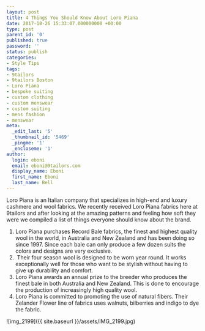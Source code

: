 ```yaml
---
layout: post
title: 4 Things You Should Know About Loro Piana
date: 2017-10-26 15:33:07.000000000 +00:00
type: post
parent_id: '0'
published: true
password: ''
status: publish
categories:
- Style Tips
tags:
- 9tailors
- 9tailors Boston
- Loro Piana
- bespoke suiting
- custom clothing
- custom menswear
- custom suiting
- mens fashion
- menswear
meta:
  _edit_last: '5'
  _thumbnail_id: '5469'
  _pingme: '1'
  _encloseme: '1'
author:
  login: eboni
  email: eboni@9tailors.com
  display_name: Eboni
  first_name: Eboni
  last_name: Bell
---
```

Loro Piana is an Italian company that specializes in high-end and luxury cashmere and wool fabrics. We recently received Loro Piana fabrics here at 9tailors and after looking at the amazing patterns and feeling how soft they were we compiled a list of things everyone should know about the brand.

1.  Loro Piana purchases Record Bale fabrics, the finest and highest quality wool in the world, in Australia and New Zealand and has been doing so since 1997. Since each bale can only produce a few dozen suits the colors and designs are very exclusive.
2.   Their four season wool is designed to be worn year round. It works exceptionally well for those who want to be stylish without having to give up durability and comfort.
3.  Loro Piana awards an annual prize to the breeder who produces the finest bale in both Australia and New Zealand. This is done to encourage the production of increasingly high quality wool.
4.  Loro Piana is committed to promoting the use of natural fibers. Their Zelander Flower line of fabrics uses walnuts, bilberries and indigo to dye the fabric.

![img_2199]({{ site.baseurl }}/assets/IMG_2199.jpg)